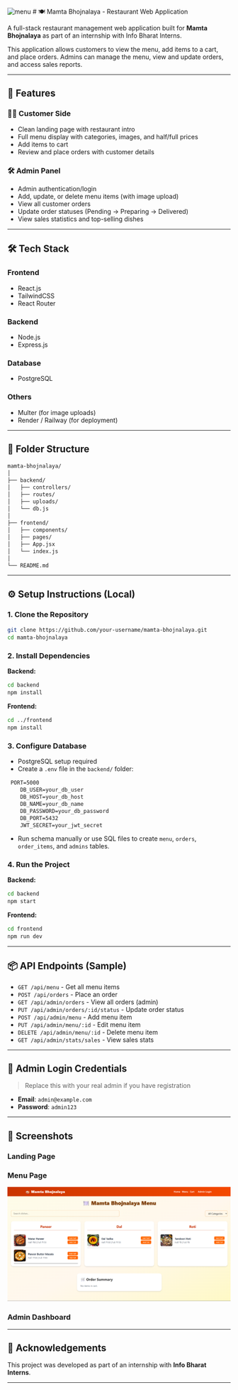 <img width="1897" height="969" alt="menu" src="https://github.com/user-attachments/assets/b0899688-54d9-4289-a0a4-3c0c033d0fe1" />
# 🍽️ Mamta Bhojnalaya - Restaurant Web Application

A full-stack restaurant management web application built for **Mamta Bhojnalaya** as part of an internship with Info Bharat Interns.

This application allows customers to view the menu, add items to a cart, and place orders. Admins can manage the menu, view and update orders, and access sales reports.

---

## 📌 Features

### 🧑‍🍳 Customer Side
- Clean landing page with restaurant intro
- Full menu display with categories, images, and half/full prices
- Add items to cart
- Review and place orders with customer details

### 🛠️ Admin Panel
- Admin authentication/login
- Add, update, or delete menu items (with image upload)
- View all customer orders
- Update order statuses (Pending → Preparing → Delivered)
- View sales statistics and top-selling dishes

---

## 🛠️ Tech Stack

### Frontend
- React.js
- TailwindCSS
- React Router

### Backend
- Node.js
- Express.js

### Database
- PostgreSQL

### Others
- Multer (for image uploads)
- Render / Railway (for deployment)

---

## 🧩 Folder Structure

```
mamta-bhojnalaya/
│
├── backend/
│   ├── controllers/
│   ├── routes/
│   ├── uploads/
│   └── db.js
│
├── frontend/
│   ├── components/
│   ├── pages/
│   ├── App.jsx
│   └── index.js
│
└── README.md
```

---

## ⚙️ Setup Instructions (Local)

### 1. Clone the Repository

```bash
git clone https://github.com/your-username/mamta-bhojnalaya.git
cd mamta-bhojnalaya
```

### 2. Install Dependencies

**Backend:**

```bash
cd backend
npm install
```

**Frontend:**

```bash
cd ../frontend
npm install
```

### 3. Configure Database

- PostgreSQL setup required
- Create a `.env` file in the `backend/` folder:

```
 PORT=5000
    DB_USER=your_db_user
    DB_HOST=your_db_host
    DB_NAME=your_db_name
    DB_PASSWORD=your_db_password
    DB_PORT=5432
    JWT_SECRET=your_jwt_secret
```

- Run schema manually or use SQL files to create `menu`, `orders`, `order_items`, and `admins` tables.

### 4. Run the Project

**Backend:**

```bash
cd backend
npm start
```

**Frontend:**

```bash
cd frontend
npm run dev
```

---

## 📦 API Endpoints (Sample)

- `GET /api/menu` - Get all menu items
- `POST /api/orders` - Place an order
- `GET /api/admin/orders` - View all orders (admin)
- `PUT /api/admin/orders/:id/status` - Update order status
- `POST /api/admin/menu` - Add menu item
- `PUT /api/admin/menu/:id` - Edit menu item
- `DELETE /api/admin/menu/:id` - Delete menu item
- `GET /api/admin/stats/sales` - View sales stats

---

## 👤 Admin Login Credentials

> Replace this with your real admin if you have registration

- **Email**: `admin@example.com`
- **Password**: `admin123`

---

## 📸 Screenshots

### Landing Page


### Menu Page
![Menu Page](https://raw.githubusercontent.com/Ayush8983/Mamta-Bhojnalaya/8ff2eff4996e961fb609587c2bd0569f7c19963d/menu.png)

### Admin Dashboard




---


## 🙌 Acknowledgements

This project was developed as part of an internship with **Info Bharat Interns**.


---
